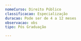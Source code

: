 ```yaml
---
nomeCurso: Direito Público
classificacao: Especialização
duracao: Pode ser de 4 a 12 meses
observacao: obs
tipo: Pós Graduação

---
```



